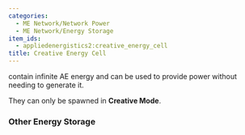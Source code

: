 ```yaml
---
categories:
  - ME Network/Network Power
  - ME Network/Energy Storage
item_ids:
  - appliedenergistics2:creative_energy_cell
title: Creative Energy Cell
---
```


<ItemLink id="appliedenergistics2:creative_energy_cell" /> contain infinite AE energy
and can be used to provide power without needing to generate it.

They can only be spawned in **Creative Mode**.

### Other Energy Storage

<CategoryIndex category="ME Network/Energy Storage" />
